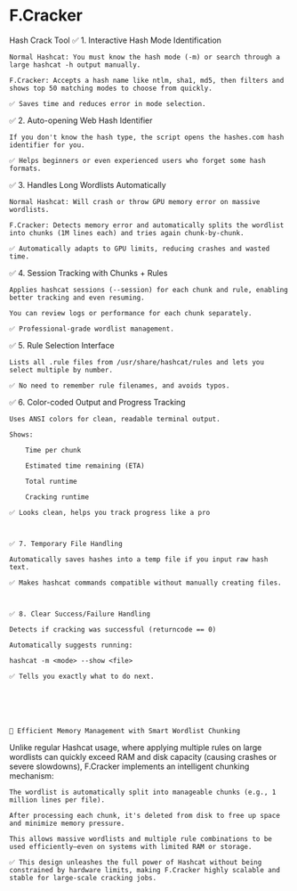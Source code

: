 # F.Cracker
Hash Crack Tool
✅ 1. Interactive Hash Mode Identification

    Normal Hashcat: You must know the hash mode (-m) or search through a large hashcat -h output manually.

    F.Cracker: Accepts a hash name like ntlm, sha1, md5, then filters and shows top 50 matching modes to choose from quickly.

    ✅ Saves time and reduces error in mode selection.

	

✅ 2. Auto-opening Web Hash Identifier

    If you don't know the hash type, the script opens the hashes.com hash identifier for you.

    ✅ Helps beginners or even experienced users who forget some hash formats.


 

✅ 3. Handles Long Wordlists Automatically

    Normal Hashcat: Will crash or throw GPU memory error on massive wordlists.

    F.Cracker: Detects memory error and automatically splits the wordlist into chunks (1M lines each) and tries again chunk-by-chunk.

    ✅ Automatically adapts to GPU limits, reducing crashes and wasted time.


 

✅ 4. Session Tracking with Chunks + Rules

    Applies hashcat sessions (--session) for each chunk and rule, enabling better tracking and even resuming.

    You can review logs or performance for each chunk separately.

    ✅ Professional-grade wordlist management.



✅ 5. Rule Selection Interface

    Lists all .rule files from /usr/share/hashcat/rules and lets you select multiple by number.

    ✅ No need to remember rule filenames, and avoids typos.

	

✅ 6. Color-coded Output and Progress Tracking

    Uses ANSI colors for clean, readable terminal output.

    Shows:

        Time per chunk

        Estimated time remaining (ETA)

        Total runtime

        Cracking runtime

    ✅ Looks clean, helps you track progress like a pro


 
    ✅ 7. Temporary File Handling

    Automatically saves hashes into a temp file if you input raw hash text.

    ✅ Makes hashcat commands compatible without manually creating files.


 
    ✅ 8. Clear Success/Failure Handling

    Detects if cracking was successful (returncode == 0)

    Automatically suggests running:

    hashcat -m <mode> --show <file>

    ✅ Tells you exactly what to do next.




 

    🔹 Efficient Memory Management with Smart Wordlist Chunking

Unlike regular Hashcat usage, where applying multiple rules on large wordlists can quickly exceed RAM and disk capacity (causing crashes or severe slowdowns), F.Cracker implements an intelligent chunking mechanism:

    The wordlist is automatically split into manageable chunks (e.g., 1 million lines per file).

    After processing each chunk, it's deleted from disk to free up space and minimize memory pressure.

    This allows massive wordlists and multiple rule combinations to be used efficiently—even on systems with limited RAM or storage.

    ✅ This design unleashes the full power of Hashcat without being constrained by hardware limits, making F.Cracker highly scalable and stable for large-scale cracking jobs.
